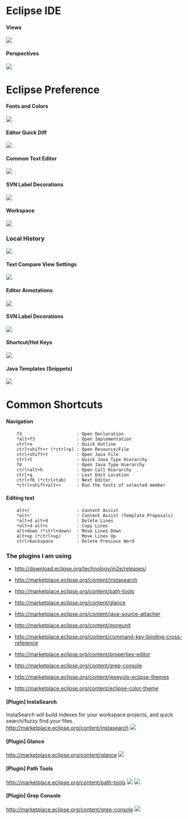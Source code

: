 
# Eclipse IDE #

#### Views
![](images/eclipse_views_menu.png)

#### Perspectives
![](images/eclipse_perspective_menu.png)

# Eclipse Preference #

#### Fonts and Colors
![](images/eclipse_pref_general_color_fonts.png)

#### Editor Quick Diff
![](images/eclipse_general_editor_setting.quickDiff.png)

#### Common Text Editor
![](images/eclipse_general_editor_setting.png)

#### SVN Label Decorations
![](images/plugin_SVN.labelDecorations.png)

#### Workspace
![](images/eclipse_workspace_setting.png)

### Local History
![](images/eclipse_workspace_setting.localHistory.png)

#### Text Compare View Settings
![](images/eclipse_general_compare_setting.png)

#### Editor Annotations
![](images/eclipse_general_editor_setting.annotations.png)

#### SVN Label Decorations
![](images/eclipse_install_new_plugin.png)

#### Shortcut/Hot Keys
![](images/Keys.png)

#### Java Templates (Snippets)
![](images/java_templates_setting.png)


# Common Shortcuts #

#### Navigation ####
```
	f3                     : Open Declaration
	*alt+f3                : Open Implementation
	ctrl+o                 : Quick Outline
	ctrl+shift+r (*ctrl+p) : Open Resource/File
	ctrl+shift+t           : Open Java File
	ctrl+t                 : Quick Java Type Hierarchy
	f4                     : Open Java Type Hierarchy
	ctrl+alt+h             : Open Call Hierarchy
	ctrl+q                 : Last Edit Location
	ctrl+f6 (*ctrl+tab)    : Next Editor
	*ctrl+shift+alt+r      : Run the tests of selected member
```

#### Editing text ####
```
	alt+/                  : Content Assist
	*alt+'                 : Content Assist (Template Proposals)
	*alt+d alt+d           : Delete Lines
	*alt+d alt+c           : Copy Lines
	alt+down (*ctrl+down)  : Move Lines Down
	alt+up (*ctrl+up)      : Move Lines Up
	ctrl+backspace         : Delete Previous Word
```
### The plugins I am using ###
* http://download.eclipse.org/technology/m2e/releases/

* http://marketplace.eclipse.org/content/instasearch
* http://marketplace.eclipse.org/content/path-tools
* http://marketplace.eclipse.org/content/glance
* http://marketplace.eclipse.org/content/java-source-attacher
* http://marketplace.eclipse.org/content/moreunit
* http://marketplace.eclipse.org/content/command-key-binding-cross-reference
* http://marketplace.eclipse.org/content/properties-editor
* http://marketplace.eclipse.org/content/grep-console

* http://marketplace.eclipse.org/content/jeeeyuls-eclipse-themes
* http://marketplace.eclipse.org/content/eclipse-color-theme

#### [Plugin] InstaSearch
InstaSearch will build indexes for your workspace projects, and quick search/fuzzy find your files. http://marketplace.eclipse.org/content/instasearch
![](images/plugin_InstaSearch.png)

#### [Plugin] Glance
http://marketplace.eclipse.org/content/glance
![](images/plugin_Glance.png)

#### [Plugin] Path Tools
http://marketplace.eclipse.org/content/path-tools
![](images/plugin_PathTools_toolbar.png)
![](images/plugin_PathTools.png)

#### [Plugin] Grep Console
http://marketplace.eclipse.org/content/grep-console
![](images/plugin_GrepConsole.png)
